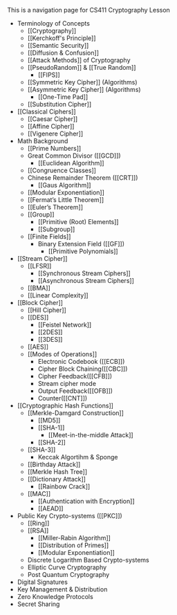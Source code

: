 This is a navigation page for CS411 Cryptography Lesson

- Terminology of Concepts
	-  [[Cryptography]]
	-  [[Kerchkoff's Principle]]
	- [[Semantic Security]]
	- [[Diffusion & Confusion]]
	- [[Attack Methods]] of Cryptography
	- [[PseudoRandom]] & [[True Random]]
		- [[FIPS]]
	-  [[Symmetric Key Cipher]] (Algorithms)
	- [[Asymmetric Key Cipher]] (Algorithms)
		- [[One-Time Pad]]
	- [[Substitution Cipher]]
- [[Classical Ciphers]]  
	- [[Caesar Cipher]]
	- [[Affine Cipher]]
	- [[Vigenere Cipher]]
- Math Background 
	- [[Prime Numbers]]
	- Great Common Divisor ([[GCD]])
		- [[Euclidean Algorithm]]
	- [[Congruence Classes]]
	- Chinese Remainder Theorem ([[CRT]])
		- [[Gaus Algorithm]]
	- [[Modular Exponentiation]]
	- [[Fermat’s Little Theorem]]
	- [[Euler’s Theorem]]
	- [[Group]]
		- [[Primitive (Root) Elements]]
		- [[Subgroup]]
	- [[Finite Fields]]
		- Binary Extension Field ([[GF]])
	        - [[Primitive Polynomials]]
- [[Stream Cipher]]
	- [[LFSR]]
		-  [[Synchronous Stream Ciphers]]
		- [[Asynchronous Stream Ciphers]]
	- [[BMA]]
	- [[Linear Complexity]]
- [[Block Cipher]]
	- [[Hill Cipher]]
	- [[DES]] 
		- [[Feistel Network]]
		- [[2DES]]
		- [[3DES]]
	- [[AES]] 
	- [[Modes of Operations]]
		- Electronic Codebook ([[ECB]])
		- Cipher Block Chaining([[CBC]])
		- Cipher Feedback([[CFB]])
		- Stream cipher mode
		- Output Feedback([[OFB]])
		- Counter([[CNT]])
- [[Cryptographic Hash Functions]]
	- [[Merkle-Damgard Construction]] 
		- [[MD5]]
		- [[SHA-1]]
			- [[Meet-in-the-middle Attack]]
		- [[SHA-2]]
	- [[SHA-3]]
		- Keccak Algortihm & Sponge
	- [[Birthday Attack]] 
	-  [[Merkle Hash Tree]]
	- [[Dictionary Attack]]
		- [[Rainbow Crack]]
	- [[MAC]]
		- [[Authentication with Encryption]]
		- [[AEAD]]
- Public Key Crypto-systems ([[PKC]])
	- [[Ring]]
	- [[RSA]]
		- [[Miller-Rabin Algorithm]]
		- [[Distribution of Primes]]
		- [[Modular Exponentiation]]
	- Discrete Logarithm Based Crypto-systems  
	- Elliptic Curve Cryptography  
	- Post Quantum Cryptography 
- Digital Signatures  
- Key Management & Distribution  
- Zero Knowledge Protocols 
- Secret Sharing 